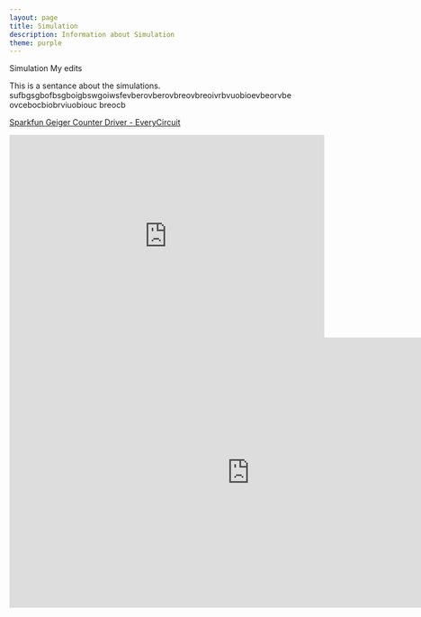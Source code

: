 ```yaml
---
layout: page
title: Simulation
description: Information about Simulation
theme: purple
---
```


Simulation My edits

This is a sentance about the simulations.
sufbgsgbofbsgboigbswgoiwsfevberovberovbreovbreoivrbvuobioevbeorvbeovcebocbiobrviuobiouc breocb

<a href="http://everycircuit.com/circuit/5019338595893248">Sparkfun Geiger Counter Driver - EveryCircuit</a><br>
<iframe width="560" height="360" src="http://everycircuit.com/embed/5019338595893248" frameborder="0"></iframe>

<iframe width="854" height="480" src="https://www.youtube.com/embed/7RrWZJHkREI" frameborder="0" allowfullscreen></iframe>